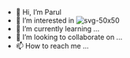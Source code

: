 - 👋 Hi, I’m Parul
- 👀 I’m interested in ![svg-50x50](https://www.ansible.com/hubfs/2017_Images/BrandPage/Brand-Assets/Community/Ansible-Mark-RGB_Pool.svg)
- 🌱 I’m currently learning ...
- 💞️ I’m looking to collaborate on ...
- 📫 How to reach me ...

<!---
ParulArinTech/ParulArinTech is a ✨ special ✨ repository because its `README.md` (this file) appears on your GitHub profile.
You can click the Preview link to take a look at your changes.
--->
